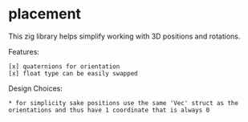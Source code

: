 # placement

This zig library helps simplify working with 3D positions and rotations.

Features:

    [x] quaternions for orientation
    [x] float type can be easily swapped

Design Choices:

    * for simplicity sake positions use the same 'Vec' struct as the orientations and thus have 1 coordinate that is always 0


